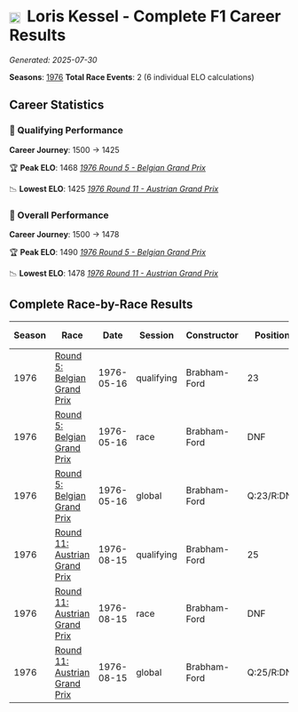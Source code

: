 # <img src="https://upload.wikimedia.org/wikipedia/commons/f/f3/Flag_of_Switzerland.svg" alt="Switzerland" width="20" height="auto" style="vertical-align: middle; margin-right: 5px;" onerror="this.outerHTML='🇨🇭'; this.style.marginRight='5px';"/> Loris Kessel - Complete F1 Career Results

*Generated: 2025-07-30*

**Seasons**: [1976](../results/1976-season-report.md)
**Total Race Events**: 2 (6 individual ELO calculations)

## Career Statistics

### 🏁 Qualifying Performance
**Career Journey**: 1500 → 1425

🏆 **Peak ELO**: 1468
   *[1976 Round 5 - Belgian Grand Prix](../results/1976-season-report.md#round-5-belgian-grand-prix)*

📉 **Lowest ELO**: 1425
   *[1976 Round 11 - Austrian Grand Prix](../results/1976-season-report.md#round-11-austrian-grand-prix)*

### 🌟 Overall Performance
**Career Journey**: 1500 → 1478

🏆 **Peak ELO**: 1490
   *[1976 Round 5 - Belgian Grand Prix](../results/1976-season-report.md#round-5-belgian-grand-prix)*

📉 **Lowest ELO**: 1478
   *[1976 Round 11 - Austrian Grand Prix](../results/1976-season-report.md#round-11-austrian-grand-prix)*


## Complete Race-by-Race Results

| Season | Race | Date | Session | Constructor | Position | Starting ELO | ELO Change | Final ELO | Teammate |
|--------|------|------|---------|-------------|----------|--------------|------------|-----------|----------|
| 1976 | [Round 5: Belgian Grand Prix](../results/1976-season-report.md#round-5-belgian-grand-prix) | 1976-05-16 | qualifying | Brabham-Ford | 23 | 1500 | -32 | 1468 | Patrick Nève |
| 1976 | [Round 5: Belgian Grand Prix](../results/1976-season-report.md#round-5-belgian-grand-prix) | 1976-05-16 | race | Brabham-Ford | DNF | 1500 | N/A | 1500 | Patrick Nève |
| 1976 | [Round 5: Belgian Grand Prix](../results/1976-season-report.md#round-5-belgian-grand-prix) | 1976-05-16 | global | Brabham-Ford | Q:23/R:DNF | 1500 | -10 | 1490 | Patrick Nève |
| 1976 | [Round 11: Austrian Grand Prix](../results/1976-season-report.md#round-11-austrian-grand-prix) | 1976-08-15 | qualifying | Brabham-Ford | 25 | 1468 | -43 | 1425 | <img src="https://upload.wikimedia.org/wikipedia/commons/0/03/Flag_of_Italy.svg" alt="Italy" width="20" height="auto" style="vertical-align: middle; margin-right: 5px;" onerror="this.outerHTML='🇮🇹'; this.style.marginRight='5px';"/> Lella Lombardi |
| 1976 | [Round 11: Austrian Grand Prix](../results/1976-season-report.md#round-11-austrian-grand-prix) | 1976-08-15 | race | Brabham-Ford | DNF | 1500 | N/A | 1500 | <img src="https://upload.wikimedia.org/wikipedia/commons/0/03/Flag_of_Italy.svg" alt="Italy" width="20" height="auto" style="vertical-align: middle; margin-right: 5px;" onerror="this.outerHTML='🇮🇹'; this.style.marginRight='5px';"/> Lella Lombardi |
| 1976 | [Round 11: Austrian Grand Prix](../results/1976-season-report.md#round-11-austrian-grand-prix) | 1976-08-15 | global | Brabham-Ford | Q:25/R:DNF | 1490 | -13 | 1478 | <img src="https://upload.wikimedia.org/wikipedia/commons/0/03/Flag_of_Italy.svg" alt="Italy" width="20" height="auto" style="vertical-align: middle; margin-right: 5px;" onerror="this.outerHTML='🇮🇹'; this.style.marginRight='5px';"/> Lella Lombardi |
